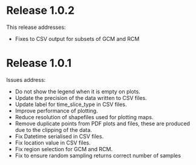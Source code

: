 # Release 1.0.2

This release addresses:

* Fixes to CSV output for subsets of GCM and RCM


# Release 1.0.1

Issues address:

* Do not show the legend when it is empty on plots.
* Update the precision of the data written to CSV files.
* Update label for time_slice_type in CSV files.
* Improve performance of plotting.
* Reduce resolution of shapefiles used for plotting maps.
* Remove duplicate points from PDF plots and files, these are produced due to the clipping of the data.
* Fix Datetime serialised in CSV files.
* Fix location value in CSV files.
* Fix region selection for GCM and RCM.
* Fix to ensure random sampling returns correct number of samples
